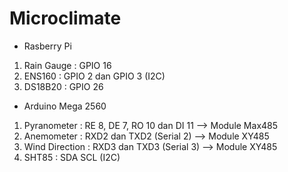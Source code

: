 # Microclimate

- Rasberry Pi
1. Rain Gauge : GPIO 16
2. ENS160 : GPIO 2 dan GPIO 3 (I2C)
3. DS18B20 : GPIO 26

- Arduino Mega 2560
1. Pyranometer : RE 8, DE 7, RO 10 dan DI 11 --> Module Max485
2. Anemometer : RXD2 dan TXD2 (Serial 2) --> Module XY485
3. Wind Direction : RXD3 dan TXD3 (Serial 3) --> Module XY485
4. SHT85 : SDA SCL (I2C)
